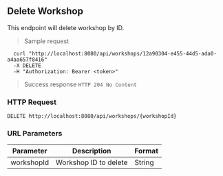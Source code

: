 ## Delete Workshop
This endpoint will delete workshop by ID.

> Sample request

```shell
  curl "http://localhost:8080/api/workshops/12a90304-e455-44d5-ada0-a4aa657f8416"
  -X DELETE
  -H "Authorization: Bearer <token>"
```

> Success response <code>HTTP 204 No Content</code>

### HTTP Request

`DELETE http://localhost:8080/api/workshops/{workshopId}`

### URL Parameters

Parameter | Description | Format
--------- | ----------- | ---------
workshopId | Workshop ID to delete | String
